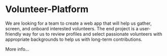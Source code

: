 # Volunteer-Platform
We are looking for a team to create a web app that will help us gather, screen, and onboard interested volunteers. The end project is a user-friendly way for us to review profiles and select passionate volunteers with appropriate backgrounds to help us with long-term contributions.

More info...


